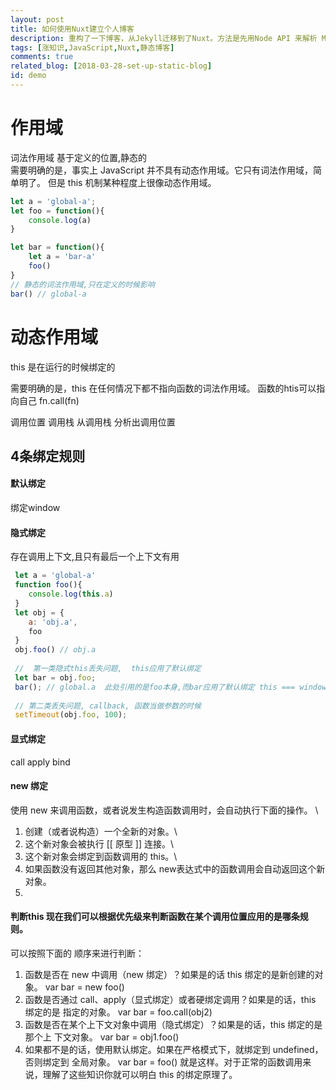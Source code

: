 ```yaml
---
layout: post
title: 如何使用Nuxt建立个人博客
description: 重构了一下博客，从Jekyll迁移到了Nuxt。方法是先用Node API 来解析 Markdown 文件，然后 Nuxt+Axios 获取 API 返回的文章内容并生成静态页面。
tags: [涨知识,JavaScript,Nuxt,静态博客]
comments: true
related_blog: [2018-03-28-set-up-static-blog]
id: demo
---
```

# 作用域 
词法作用域 基于定义的位置,静态的\
需要明确的是，事实上 JavaScript 并不具有动态作用域。它只有词法作用域，简单明了。 但是 this 机制某种程度上很像动态作用域。
````javascript
let a = 'global-a';
let foo = function(){
    console.log(a)
}

let bar = function(){
    let a = 'bar-a'
    foo()
}
// 静态的词法作用域,只在定义的时候影响
bar() // global-a


````
# 动态作用域
this 是在运行的时候绑定的


需要明确的是，this 在任何情况下都不指向函数的词法作用域。
函数的htis可以指向自己 fn.call(fn)


调用位置
调用栈
从调用栈 分析出调用位置


## 4条绑定规则
#### 默认绑定
绑定window
#### 隐式绑定
存在调用上下文,且只有最后一个上下文有用
````javascript
 let a = 'global-a'
 function foo(){
    console.log(this.a)
 }
 let obj = {
    a: 'obj.a',
    foo
 }
 obj.foo() // obj.a
 
 //  第一类隐式this丢失问题,  this应用了默认绑定
 let bar = obj.foo;
 bar(); // global.a  此处引用的是foo本身,而bar应用了默认绑定 this === window
 
 // 第二类丢失问题, callback, 函数当做参数的时候
 setTimeout(obj.foo, 100);
````
#### 显式绑定
call apply bind
#### new 绑定
使用 new 来调用函数，或者说发生构造函数调用时，会自动执行下面的操作。 \
1. 创建（或者说构造）一个全新的对象。\
2. 这个新对象会被执行 [[ 原型 ]] 连接。\
3. 这个新对象会绑定到函数调用的 this。\
4. 如果函数没有返回其他对象，那么 new表达式中的函数调用会自动返回这个新对象。
5. 

#### 判断this 现在我们可以根据优先级来判断函数在某个调用位置应用的是哪条规则。
可以按照下面的 顺序来进行判断： 
1. 函数是否在 new 中调用（new 绑定）？如果是的话 this 绑定的是新创建的对象。 var bar = new foo()
2. 函数是否通过 call、apply（显式绑定）或者硬绑定调用？如果是的话，this 绑定的是 指定的对象。 var bar = foo.call(obj2) 
3. 函数是否在某个上下文对象中调用（隐式绑定）？如果是的话，this 绑定的是那个上 下文对象。 var bar = obj1.foo() 
4. 如果都不是的话，使用默认绑定。如果在严格模式下，就绑定到 undefined，否则绑定到 全局对象。 var bar = foo() 就是这样。对于正常的函数调用来说，理解了这些知识你就可以明白 this 的绑定原理了。